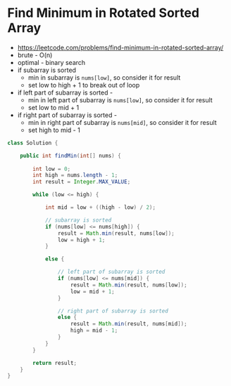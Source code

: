 # Find Minimum in Rotated Sorted Array

- https://leetcode.com/problems/find-minimum-in-rotated-sorted-array/
- brute - O(n)
- optimal - binary search
- if subarray is sorted
  - min in subarray is `nums[low]`, so consider it for result
  - set low to high + 1 to break out of loop
- if left part of subarray is sorted - 
  - min in left part of subarray is `nums[low]`, so consider it for result
  - set low to mid + 1
- if right part of subarray is sorted - 
  - min in right part of subarray is `nums[mid]`, so consider it for result
  - set high to mid - 1

```java
class Solution {

    public int findMin(int[] nums) {
        
        int low = 0;
        int high = nums.length - 1;
        int result = Integer.MAX_VALUE;

        while (low <= high) {

            int mid = low + ((high - low) / 2);

            // subarray is sorted
            if (nums[low] <= nums[high]) {
                result = Math.min(result, nums[low]);
                low = high + 1;
            }

            else {

                // left part of subarray is sorted
                if (nums[low] <= nums[mid]) {
                    result = Math.min(result, nums[low]);
                    low = mid + 1;
                }

                // right part of subarray is sorted
                else {
                    result = Math.min(result, nums[mid]);
                    high = mid - 1;
                }
            }
        }

        return result;
    }
}
```
